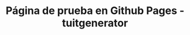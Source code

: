 ---
layout: index
title: Página de prueba en Github Pages - tuitgenerator
encabezado: ¿Qué ofrece tuitgenerator?
enlacebox1: <a href="http://tuitgenerator.evaristogz.com/" target="_blank">Generar un tuit</a>
box1: Genera un enlace en el que al usuario se le abrirá una nueva ventana en la que se incluirá un texto predefinido para tuitear desde su perfil de Twitter.
enlacebox2: <a href="http://tuitgenerator.evaristogz.com/retuit" target="_blank">Generar un retuit</a>
box2: Crea un enlace mediante el que el usuario verá una ventana desde la que podrá retuitear un tuit enviado por otro usuario de Twitter.
enlacebox3: <a href="http://tuitgenerator.evaristogz.com/favorito" target="_blank">Marcar un tuit como favorito</a>
box3: El enlace abrirá una nueva ventana desde la que el usuario podrá marcar como favorito un tuit anteriormente enviado.
enlacebox4: <a href="http://tuitgenerator.evaristogz.com/usuario" target="_blank">Mostrar info de un perfil de Twitter</a>
box4: Al pulsar sobre el enlace, el usuario verá en una nueva ventana un pequeño resumen del perfil de Twitter configurado.
footer: Esta es una página de prueba para el módulo "Implantación de Aplicaciones Web" de 2º de Administración de Sistemas Informáticos y Redes.
---
